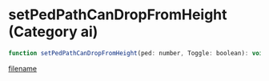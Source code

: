 # setPedPathCanDropFromHeight (Category ai)

```js
function setPedPathCanDropFromHeight(ped: number, Toggle: boolean): void
```

[filename](setPedPathCanDropFromHeight_m.md ':include')
